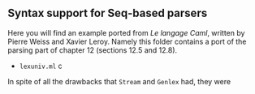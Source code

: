 ## Syntax support for Seq-based parsers

Here you will find an example ported from *Le langage Caml*, written by Pierre
Weiss and Xavier Leroy. Namely this folder contains a port of the parsing part
of chapter 12 (sections 12.5 and 12.8).

- `lexuniv.ml` c

In spite of all the drawbacks that `Stream` and `Genlex` had, they were
